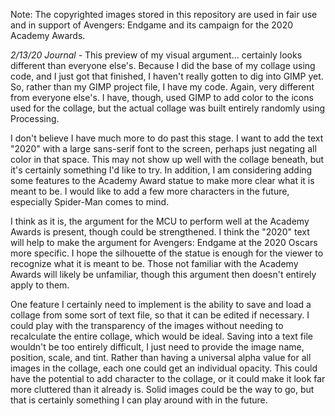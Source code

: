 Note: The copyrighted images stored in this repository are used in fair use and in support of Avengers: Endgame and its campaign for the 2020 Academy Awards.

*2/13/20 Journal* - This preview of my visual argument... certainly looks different than everyone else's. Because I did the base of my collage using code, and I just got that finished, I haven't really gotten to dig into GIMP yet. So, rather than my GIMP project file, I have my code. Again, very different from everyone else's. I have, though, used GIMP to add color to the icons used for the collage, but the actual collage was built entirely randomly using Processing.

I don't believe I have much more to do past this stage. I want to add the text "2020" with a large sans-serif font to the screen, perhaps just negating all color in that space. This may not show up well with the collage beneath, but it's certainly something I'd like to try. In addition, I am considering adding some features to the Academy Award statue to make more clear what it is meant to be. I would like to add a few more characters in the future, especially Spider-Man comes to mind.

I think as it is, the argument for the MCU to perform well at the Academy Awards is present, though could be strengthened. I think the "2020" text will help to make the argument for Avengers: Endgame at the 2020 Oscars more specific. I hope the silhouette of the statue is enough for the viewer to recognize what it is meant to be. Those not familiar with the Academy Awards will likely be unfamiliar, though this argument then doesn't entirely apply to them.

One feature I certainly need to implement is the ability to save and load a collage from some sort of text file, so that it can be edited if necessary. I could play with the transparency of the images without needing to recalculate the entire collage, which would be ideal. Saving into a text file wouldn't be too entirely difficult, I just need to provide the image name, position, scale, and tint. Rather than having a universal alpha value for all images in the collage, each one could get an individual opacity. This could have the potential to add character to the collage, or it could make it look far more cluttered than it already is. Solid images could be the way to go, but that is certainly something I can play around with in the future.